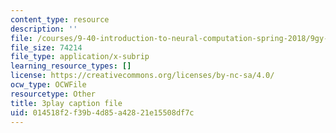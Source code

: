 ```yaml
---
content_type: resource
description: ''
file: /courses/9-40-introduction-to-neural-computation-spring-2018/9gy-CAwx0Ls_captions.vtt
file_size: 74214
file_type: application/x-subrip
learning_resource_types: []
license: https://creativecommons.org/licenses/by-nc-sa/4.0/
ocw_type: OCWFile
resourcetype: Other
title: 3play caption file
uid: 014518f2-f39b-4d85-a428-21e15508df7c
---
```

